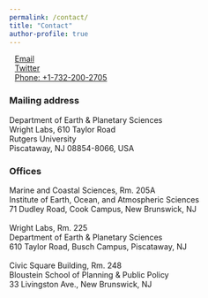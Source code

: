 ```yaml
---
permalink: /contact/
title: "Contact"
author-profile: true
---
```


<div style="margin: 10px" itemscope itemtype="http://schema.org/Person">
<p>
  <a href="mailto:{{ site.email }}" class="author-social" target="_blank"><i class="fa fa-fw fa-envelope-square"></i> Email</a> <br />
 <a href="http://twitter.com/{{ site.twitter }}" class="author-social" target="_blank"><i class="fab fa-fw fa-twitter"></i> Twitter</a> <br />
<a class="author-social" href="tel:+17322002705"><i class="fa fa-fw fa-phone-square"></i> Phone: +1-732-200-2705</a>
</p>
</div>


### Mailing address

Department of Earth & Planetary Sciences  
Wright Labs, 610 Taylor Road  
Rutgers University  
Piscataway, NJ 08854-8066, USA

### Offices 

Marine and Coastal Sciences, Rm. 205A  
Institute of Earth, Ocean, and Atmospheric Sciences   
71 Dudley Road, Cook Campus, New Brunswick, NJ  
&nbsp;  
Wright Labs, Rm. 225  
Department of Earth & Planetary Sciences  
610 Taylor Road, Busch Campus, Piscataway, NJ  
&nbsp;  
Civic Square Building, Rm. 248  
Bloustein School of Planning & Public Policy  
33 Livingston Ave., New Brunswick, NJ
